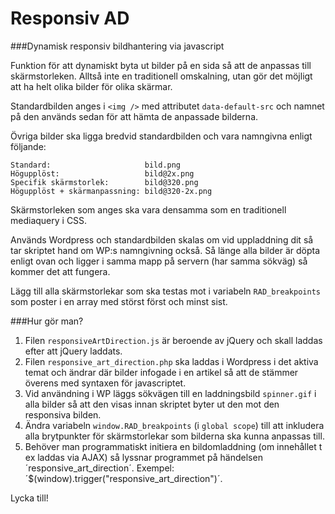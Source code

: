 Responsiv AD
============

###Dynamisk responsiv bildhantering via javascript


Funktion för att dynamiskt byta ut bilder på en sida så att de
anpassas till skärmstorleken. Alltså inte en traditionell omskalning,
utan gör det möjligt att ha helt olika bilder för olika skärmar.

Standardbilden anges i `<img />` med attributet `data-default-src` och
namnet på den används sedan för att hämta de anpassade bilderna.

Övriga bilder ska ligga bredvid standardbilden och vara namngivna enligt följande:

    Standard:                     bild.png
    Högupplöst:                   bild@2x.png
    Specifik skärmstorlek:        bild@320.png
    Högupplöst + skärmanpassning: bild@320-2x.png

Skärmstorleken som anges ska vara densamma som en traditionell mediaquery i CSS.

Används Wordpress och standardbilden skalas om vid uppladdning dit så tar skriptet
hand om WP:s namngivning också. Så länge alla bilder är döpta enligt ovan och
ligger i samma mapp på servern (har samma sökväg) så kommer det att fungera.

Lägg till alla skärmstorlekar som ska testas mot i variabeln `RAD_breakpoints` som poster
i en array med störst först och minst sist.

###Hur gör man?

1. Filen `responsiveArtDirection.js` är beroende av jQuery och skall laddas efter att jQuery laddats.
2. Filen `responsive_art_direction.php` ska laddas i Wordpress i det aktiva temat och ändrar där bilder infogade i en artikel så att de stämmer överens med syntaxen för javascriptet.
3. Vid användning i WP läggs sökvägen till en laddningsbild `spinner.gif` i alla bilder så att den visas innan skriptet byter ut den mot den responsiva bilden.
4. Ändra variabeln `window.RAD_breakpoints` (i `global scope`) till att inkludera alla brytpunkter för skärmstorlekar som bilderna ska kunna anpassas till.
5. Behöver man programmatiskt initiera en bildomladdning (om innehållet t ex laddas via AJAX) så lyssnar programmet på händelsen ´responsive_art_direction´. Exempel: ´$(window).trigger("responsive_art_direction")´.

Lycka till!
